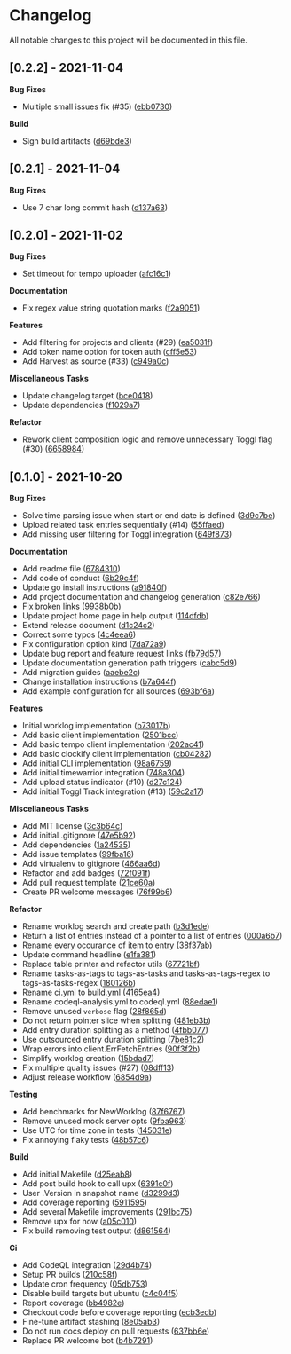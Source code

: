 # Changelog

All notable changes to this project will be documented in this file.

## [0.2.2] - 2021-11-04

**Bug Fixes**

- Multiple small issues fix (#35) ([ebb0730](https://github.com/gabor-boros/minutes/commit/ebb07300af6def0a8338d5e28c63a7496279aa72))

**Build**

- Sign build artifacts ([d69bde3](https://github.com/gabor-boros/minutes/commit/d69bde3c0d7cfff81fd1cfc020a8f860fa0a465f))

## [0.2.1] - 2021-11-04

**Bug Fixes**

- Use 7 char long commit hash ([d137a63](https://github.com/gabor-boros/minutes/commit/d137a63d5fd7a399814922b5ea40769c09df188e))

## [0.2.0] - 2021-11-02

**Bug Fixes**

- Set timeout for tempo uploader ([afc16c1](https://github.com/gabor-boros/minutes/commit/afc16c14d1d8e4a1fc94e31c922ee4a45e1c0b7a))

**Documentation**

- Fix regex value string quotation marks ([f2a9051](https://github.com/gabor-boros/minutes/commit/f2a9051bcdd5f69ddef0dae39f616182d329ff35))

**Features**

- Add filtering for projects and clients (#29) ([ea5031f](https://github.com/gabor-boros/minutes/commit/ea5031f565780ab8476543c0f52a3a22d1ec543c))
- Add token name option for token auth ([cff5e53](https://github.com/gabor-boros/minutes/commit/cff5e53a677e66fc475aaf328307c00b438c1ed5))
- Add Harvest as source (#33) ([c949a0c](https://github.com/gabor-boros/minutes/commit/c949a0c4dbed01af6dafbbe583f52498fd0a68d3))

**Miscellaneous Tasks**

- Update changelog target ([bce0418](https://github.com/gabor-boros/minutes/commit/bce04188d00affa16725d7dfd02f156d7e0b915c))
- Update dependencies ([f1029a7](https://github.com/gabor-boros/minutes/commit/f1029a7da35c646f29750fef0ba8ae3b9056a2a6))

**Refactor**

- Rework client composition logic and remove unnecessary Toggl flag (#30) ([6658984](https://github.com/gabor-boros/minutes/commit/6658984618f7e3c156110f1ac2527390b468d0a8))

## [0.1.0] - 2021-10-20

**Bug Fixes**

- Solve time parsing issue when start or end date is defined ([3d9c7be](https://github.com/gabor-boros/minutes/commit/3d9c7be5fc5df0d259a3faca8976f42c38d83845))
- Upload related task entries sequentially (#14) ([55ffaed](https://github.com/gabor-boros/minutes/commit/55ffaed56218b9c7738bcc1c3d6217cb7a6c8ea6))
- Add missing user filtering for Toggl integration ([649f873](https://github.com/gabor-boros/minutes/commit/649f8738eb6f590df012d4967757ede9476a002e))

**Documentation**

- Add readme file ([6784310](https://github.com/gabor-boros/minutes/commit/6784310dd87618445dbf07d9894011e78d5183a3))
- Add code of conduct ([6b29c4f](https://github.com/gabor-boros/minutes/commit/6b29c4f160c740cf1a96c0f2e9c35f8dc1ec240b))
- Update go install instructions ([a91840f](https://github.com/gabor-boros/minutes/commit/a91840f69b4797f27fb707dedae767c53aff6f33))
- Add project documentation and changelog generation ([c82e766](https://github.com/gabor-boros/minutes/commit/c82e766bb29c436c49e909ef6123a64b50872407))
- Fix broken links ([9938b0b](https://github.com/gabor-boros/minutes/commit/9938b0b08d99022383357f4c9e2caded66323fcc))
- Update project home page in help output ([114dfdb](https://github.com/gabor-boros/minutes/commit/114dfdbcd07e86dbc49e545f0415aad6ef9b7291))
- Extend release document ([d1c24c2](https://github.com/gabor-boros/minutes/commit/d1c24c20e38cead13302eefc8517213438a6bca8))
- Correct some typos ([4c4eea6](https://github.com/gabor-boros/minutes/commit/4c4eea6b2adc1a08b39364e14f0147be56830fcd))
- Fix configuration option kind ([7da72a9](https://github.com/gabor-boros/minutes/commit/7da72a9300572c9bb4caeaa57d6839cabe60ccfd))
- Update bug report and feature request links ([fb79d57](https://github.com/gabor-boros/minutes/commit/fb79d57ec297bc535521e52e94b20ea1e20f7ab8))
- Update documentation generation path triggers ([cabc5d9](https://github.com/gabor-boros/minutes/commit/cabc5d9ec03533881d1c7fc5fcc65c832adb8449))
- Add migration guides ([aaebe2c](https://github.com/gabor-boros/minutes/commit/aaebe2c548ab5ddee972d9757d592a38c0dc361b))
- Change installation instructions ([b7a644f](https://github.com/gabor-boros/minutes/commit/b7a644f600682996ce7a6fe692b1f4bda577b4ea))
- Add example configuration for all sources ([693bf6a](https://github.com/gabor-boros/minutes/commit/693bf6afaf06f3f19de6c620467d2a877aa7a317))

**Features**

- Initial worklog implementation ([b73017b](https://github.com/gabor-boros/minutes/commit/b73017bc6e29c12af91848ee39304f7b65060d1b))
- Add basic client implementation ([2501bcc](https://github.com/gabor-boros/minutes/commit/2501bccb7e73982780e37454685822e50766ae9c))
- Add basic tempo client implementation ([202ac41](https://github.com/gabor-boros/minutes/commit/202ac41def09858d31809be3a6fa8cf5b9f95a00))
- Add basic clockify client implementation ([cb04282](https://github.com/gabor-boros/minutes/commit/cb04282b206bc1a926ab6e37b4cd67450e2c4766))
- Add initial CLI implementation ([98a6759](https://github.com/gabor-boros/minutes/commit/98a6759ec7557d5bdc5e313f00086cc468ee4197))
- Add initial timewarrior integration ([748a304](https://github.com/gabor-boros/minutes/commit/748a30424cc8ad61eb0be44c9e5bf3e32a905ace))
- Add upload status indicator (#10) ([d27c124](https://github.com/gabor-boros/minutes/commit/d27c12426b7c864261c31c43e9101f7599a31167))
- Add initial Toggl Track integration (#13) ([59c2a17](https://github.com/gabor-boros/minutes/commit/59c2a179b6ef21a94c4280017682862eedd41de8))

**Miscellaneous Tasks**

- Add MIT license ([3c3b64c](https://github.com/gabor-boros/minutes/commit/3c3b64cd2d05e93d25d9e9e4a100d9c323bd3e33))
- Add initial .gitignore ([47e5b92](https://github.com/gabor-boros/minutes/commit/47e5b9219274e9051bf207f85c9b2e3fe6b1f82d))
- Add dependencies ([1a24535](https://github.com/gabor-boros/minutes/commit/1a2453537aa3750a36b0883c6b7214e5f110385c))
- Add issue templates ([99fba16](https://github.com/gabor-boros/minutes/commit/99fba16dc5a695d42d9dfee21fc7dad64ce98afe))
- Add virtualenv to gitignore ([466aa6d](https://github.com/gabor-boros/minutes/commit/466aa6d7d3cba1aba26185873c606d16c3e59483))
- Refactor and add badges ([72f091f](https://github.com/gabor-boros/minutes/commit/72f091f8fcfb18584e51e9064d7691de2abc5217))
- Add pull request template ([21ce60a](https://github.com/gabor-boros/minutes/commit/21ce60a68125fe3bf22e6505becda6249b9cdcdf))
- Create PR welcome messages ([76f99b6](https://github.com/gabor-boros/minutes/commit/76f99b635f0ced3bfe64012454138a9fe5a75cf9))

**Refactor**

- Rename worklog search and create path ([b3d1ede](https://github.com/gabor-boros/minutes/commit/b3d1edee419da9858018e32fe3374b1ba96d6be1))
- Return a list of entries instead of a pointer to a list of entries ([000a6b7](https://github.com/gabor-boros/minutes/commit/000a6b7e8409288dba3d1de7ee3aabdbfd663568))
- Rename every occurance of item to entry ([38f37ab](https://github.com/gabor-boros/minutes/commit/38f37ab0b981ee51c2151cb30569a6619ca3c6fa))
- Update command headline ([e1fa381](https://github.com/gabor-boros/minutes/commit/e1fa3813de36951bba594004a4210b994703a9fa))
- Replace table printer and refactor utils ([67721bf](https://github.com/gabor-boros/minutes/commit/67721bfdd69e74ce043d870f13f9faffc91de7df))
- Rename tasks-as-tags to tags-as-tasks and tasks-as-tags-regex to tags-as-tasks-regex ([180126b](https://github.com/gabor-boros/minutes/commit/180126b8f22fbbfc56243f90007b260c82eef227))
- Rename ci.yml to build.yml ([4165ea4](https://github.com/gabor-boros/minutes/commit/4165ea4eddf529563c4b8b54ea914a71c53d5ff9))
- Rename codeql-analysis.yml to codeql.yml ([88edae1](https://github.com/gabor-boros/minutes/commit/88edae1c0741141b5750ba79ca14bbdbe7741976))
- Remove unused `verbose` flag ([28f865d](https://github.com/gabor-boros/minutes/commit/28f865da49f9568fbdf3a8a9da1033ed0006584c))
- Do not return pointer slice when splitting ([481eb3b](https://github.com/gabor-boros/minutes/commit/481eb3b23ca228c6d6e898a47de793e2e3a79d67))
- Add entry duration splitting as a method ([4fbb077](https://github.com/gabor-boros/minutes/commit/4fbb077aa7bc1bb8f214e981544b92ec13425164))
- Use outsourced entry duration splitting ([7be81c2](https://github.com/gabor-boros/minutes/commit/7be81c2431468679a753547a2a225c3b9560c8fb))
- Wrap errors into client.ErrFetchEntries ([90f3f2b](https://github.com/gabor-boros/minutes/commit/90f3f2bfe008e8c1d6e82ef0d8255dd50ba4ed0f))
- Simplify worklog creation ([15bdad7](https://github.com/gabor-boros/minutes/commit/15bdad721f648586f1175b403ca987daa114f400))
- Fix multiple quality issues (#27) ([08dff13](https://github.com/gabor-boros/minutes/commit/08dff13aa2dc28bfdf811339612dd95f33b8f70e))
- Adjust release workflow ([6854d9a](https://github.com/gabor-boros/minutes/commit/6854d9ad41006d414527ed9e088af5597c44cdcc))

**Testing**

- Add benchmarks for NewWorklog ([87f6767](https://github.com/gabor-boros/minutes/commit/87f6767ea04e5d74787b9c6ef348040cb4efb441))
- Remove unused mock server opts ([9fba963](https://github.com/gabor-boros/minutes/commit/9fba963788638154a3caa058f66ed624711d2dd0))
- Use UTC for time zone in tests ([145031e](https://github.com/gabor-boros/minutes/commit/145031e88bb97b8db68851b8173044edc90dd232))
- Fix annoying flaky tests ([48b57c6](https://github.com/gabor-boros/minutes/commit/48b57c676c6e60f503de5ad638cfa03c16a8464d))

**Build**

- Add initial Makefile ([d25eab8](https://github.com/gabor-boros/minutes/commit/d25eab83162bd8d14a6b949205030d084785034d))
- Add post build hook to call upx ([6391c0f](https://github.com/gabor-boros/minutes/commit/6391c0f16b0dab7d4693eb3d4f3215d6fecfffa2))
- User .Version in snapshot name ([d3299d3](https://github.com/gabor-boros/minutes/commit/d3299d3416836439a4400be3819ab152b19c322f))
- Add coverage reporting ([5911595](https://github.com/gabor-boros/minutes/commit/5911595e2c71b348eac7972bc52864e0140e7b76))
- Add several Makefile improvements ([291bc75](https://github.com/gabor-boros/minutes/commit/291bc754cdb2feb644a4d0733c0675ceddcaee05))
- Remove upx for now ([a05c010](https://github.com/gabor-boros/minutes/commit/a05c0101c35bc819e2b459df07f9a708b5ca13e3))
- Fix build removing test output ([d861564](https://github.com/gabor-boros/minutes/commit/d861564d9f467d86d17f2064139a76474c3b1eab))

**Ci**

- Add CodeQL integration ([29d4b74](https://github.com/gabor-boros/minutes/commit/29d4b74d8eada294703efd0be668685beb8672da))
- Setup PR builds ([210c58f](https://github.com/gabor-boros/minutes/commit/210c58f7423c04668c4982d7f536027c420f9d15))
- Update cron frequency ([05db753](https://github.com/gabor-boros/minutes/commit/05db7538cb9c4fd76a0b1e5fdb2a33207421d423))
- Disable build targets but ubuntu ([c4c04f5](https://github.com/gabor-boros/minutes/commit/c4c04f5ab6c109f9c6c483cfe8ce801e112faf01))
- Report coverage ([bb4982e](https://github.com/gabor-boros/minutes/commit/bb4982ec3978e0da62a7b4188e861fce0213b695))
- Checkout code before coverage reporting ([ecb3edb](https://github.com/gabor-boros/minutes/commit/ecb3edbeafa98f0ec8a5214747ec4c18ba1ac398))
- Fine-tune artifact stashing ([8e05ab3](https://github.com/gabor-boros/minutes/commit/8e05ab35c86d47c1da1369c08e51ebf40316fd25))
- Do not run docs deploy on pull requests ([637bb6e](https://github.com/gabor-boros/minutes/commit/637bb6ebbb7e7a3800ca07ce7d23353b3ef60a48))
- Replace PR welcome bot ([b4b7291](https://github.com/gabor-boros/minutes/commit/b4b729126fa6f068e2680f71e1172c08d938caf4))

